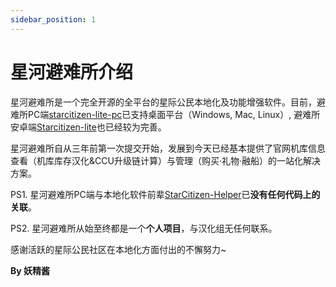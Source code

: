 ```yaml
---
sidebar_position: 1
---
```


# 星河避难所介绍

星河避难所是一个完全开源的全平台的星际公民本地化及功能增强软件。目前，避难所PC端[starcitizen-lite-pc](https://github.com/summerkirakira/starcitizen-lite-pc)已支持桌面平台（Windows, Mac, Linux）, 避难所安卓端[Starcitizen-lite](https://github.com/summerkirakira/starcitizen-lite-pc)也已经较为完善。

星河避难所自从三年前第一次提交开始，发展到今天已经基本提供了官网机库信息查看（机库库存汉化&CCU升级链计算）与管理（购买·礼物·融船）的一站化解决方案。


PS1. 星河避难所PC端与本地化软件前辈[StarCitizen-Helper](https://github.com/Shin0by/StarCitizen-Helper)已**没有任何代码上的关联**。

PS2. 星河避难所从始至终都是一个**个人项目**，与汉化组无任何联系。

感谢活跃的星际公民社区在本地化方面付出的不懈努力~

**By 妖精酱**

